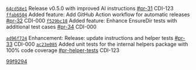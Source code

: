 [`64cd58e1`](https://github.com/PingDavidR/go-release-test/commit/64cd58e1) Release v0.5.0 with improved AI instructions [#pr-31](https://github.com/PingDavidR/go-release-test/pull/pr-31) CDI-123
[`ffab6504`](https://github.com/PingDavidR/go-release-test/commit/ffab6504) Added feature: Add GitHub Action workflow for automatic releases [#pr-32](https://github.com/PingDavidR/go-release-test/pull/pr-32) CDI-000
[`f529bc18`](https://github.com/PingDavidR/go-release-test/commit/f529bc18) Added feature: Enhance EnsureDir tests with additional test cases [#pr-34](https://github.com/PingDavidR/go-release-test/pull/pr-34) CDI-000

[`ad96f724`](https://github.com/PingDavidR/go-release-test/commit/ad96f724) Enhancement: Release: update instructions and helper tests [#pr-33](https://github.com/PingDavidR/go-release-test/pull/pr-33) CDI-000
[`ac23e085`](https://github.com/PingDavidR/go-release-test/commit/ac23e085) Added unit tests for the internal helpers package with 100% code coverage [#pr-helper-tests](https://github.com/PingDavidR/go-release-test/pull/pr-helper-tests) CDI-123

[99f9294](https://github.com/PingDavidR/go-release-test/commit/99f9294d5817f305952475d1a7a7437767517937)
